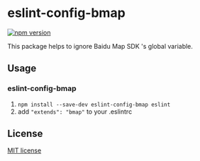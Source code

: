# eslint-config-bmap
[![npm version](https://badge.fury.io/js/eslint-config-bmap.svg)](https://badge.fury.io/js/eslint-config-bmap)

This package helps to ignore Baidu Map SDK 's global variable.

## Usage

### eslint-config-bmap

1. `npm install --save-dev eslint-config-bmap eslint`
2. add `"extends": "bmap"` to your .eslintrc

## License
[MIT license](http://opensource.org/licenses/mit-license.php)